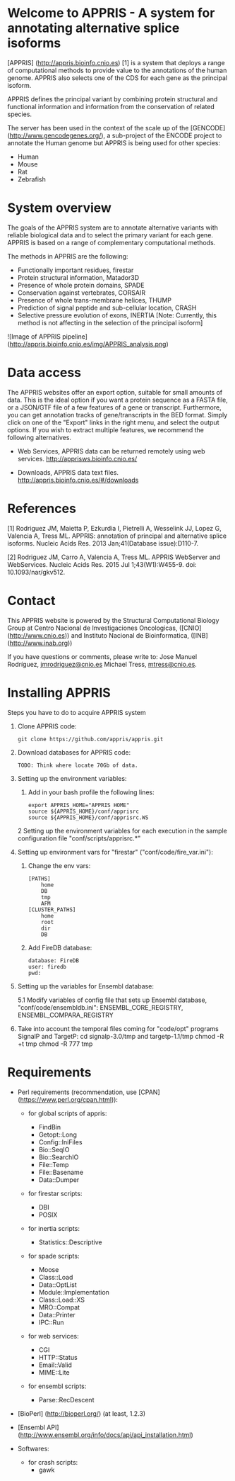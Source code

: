 Welcome to APPRIS - A system for annotating alternative splice isoforms
=======================================================================
[APPRIS] (http://appris.bioinfo.cnio.es) [1] is a system that deploys a range of computational methods to provide value to the annotations of the human genome. APPRIS also selects one of the CDS for each gene as the principal isoform.

APPRIS defines the principal variant by combining protein structural and functional information and information from the conservation of related species.

The server has been used in the context of the scale up of the [GENCODE] (http://www.gencodegenes.org/), a sub-project of the ENCODE project to annotate the Human genome but APPRIS is being used for other species:
  * Human
  * Mouse
  * Rat
  * Zebrafish

System overview
===============
The goals of the APPRIS system are to annotate alternative variants with reliable biological data and to select the primary variant for each gene. APPRIS is based on a range of complementary computational methods.

The methods in APPRIS are the following:
  * Functionally important residues, firestar
  * Protein structural information, Matador3D
  * Presence of whole protein domains, SPADE
  * Conservation against vertebrates, CORSAIR
  * Presence of whole trans-membrane helices, THUMP
  * Prediction of signal peptide and sub-cellular location, CRASH
  * Selective pressure evolution of exons, INERTIA [Note: Currently, this method is not affecting in the selection of the principal isoform]

![Image of APPRIS pipeline] (http://appris.bioinfo.cnio.es/img/APPRIS_analysis.png)

Data access
===========
The APPRIS websites offer an export option, suitable for small amounts of data. This is the ideal option if you want a protein sequence as a FASTA file, or a JSON/GTF file of a few features of a gene or transcript. Furthermore, you can get annotation tracks of gene/transcripts in the BED format. Simply click on one of the "Export" links in the right menu, and select the output options. If you wish to extract multiple features, we recommend the following alternatives.

  * Web Services, APPRIS data can be returned remotely using web services.
  http://apprisws.bioinfo.cnio.es/

  * Downloads, APPRIS data text files.
  http://appris.bioinfo.cnio.es/#/downloads

References
==========
[1] Rodriguez JM, Maietta P, Ezkurdia I, Pietrelli A, Wesselink JJ, Lopez G, Valencia A, Tress ML.
APPRIS: annotation of principal and alternative splice isoforms. 
Nucleic Acids Res. 2013 Jan;41(Database issue):D110-7.

[2] Rodriguez JM, Carro A, Valencia A, Tress ML. APPRIS WebServer and WebServices.
Nucleic Acids Res. 2015 Jul 1;43(W1):W455-9. doi: 10.1093/nar/gkv512.

Contact
=======
This APPRIS website is powered by the Structural Computational Biology Group at
	Centro Nacional de Investigaciones Oncologicas, ([CNIO] (http://www.cnio.es))
		and
	Instituto Nacional de Bioinformatica, ([INB] (http://www.inab.org))

If you have questions or comments, please write to:
	Jose Manuel Rodríguez, jmrodriguez@cnio.es
	Michael Tress, mtress@cnio.es.

Installing APPRIS
=================

Steps you have to do to acquire APPRIS system

1. Clone APPRIS code:
	```
	git clone https://github.com/appris/appris.git
	```
	
2. Download databases for APPRIS code:
	```
	TODO: Think where locate 70Gb of data.
	```
	
3. Setting up the environment variables:

	1. Add in your bash profile the following lines:
		```  
		export APPRIS_HOME="APPRIS HOME"
		source ${APPRIS_HOME}/conf/apprisrc
		source ${APPRIS_HOME}/conf/apprisrc.WS
		```
	2 Setting up the environment variables for each execution in the sample configuration file "conf/scripts/apprisrc.*"
  

4. Setting up environment vars for "firestar" ("conf/code/fire_var.ini"):

	1. Change the env vars:
		```
		[PATHS]
			home
			DB
			tmp
			AFM
		[CLUSTER_PATHS]
			home
			root
			dir
			DB
		```
	2. Add FireDB database:
		```
		database: FireDB
		user: firedb
		pwd:
		```
					
5. Setting up the variables for Ensembl database:

	5.1 Modify variables of config file that sets up Ensembl database, "conf/code/ensembldb.ini":
		ENSEMBL_CORE_REGISTRY, ENSEMBL_COMPARA_REGISTRY
	
		
6. Take into account the temporal files coming for "code/opt" programs SignalP and TargetP:
		cd signalp-3.0/tmp and targetp-1.1/tmp
		chmod -R +t tmp
		chmod -R 777 tmp
		

Requirements
============

- Perl requirements (recommendation, use [CPAN] (https://www.perl.org/cpan.html)):

  * for global scripts of appris:
	- FindBin
	- Getopt::Long
	- Config::IniFiles
	- Bio::SeqIO
	- Bio::SearchIO
	- File::Temp
	- File::Basename
	- Data::Dumper

  * for firestar scripts:
	- DBI
	- POSIX

  * for inertia scripts:
	- Statistics::Descriptive

  * for spade scripts:
	- Moose
	- Class::Load
	- Data::OptList
	- Module::Implementation
	- Class::Load::XS
	- MRO::Compat
	- Data::Printer
	- IPC::Run
	
  * for web services:
	- CGI
	- HTTP::Status
	- Email::Valid
	- MIME::Lite
	
  * for ensembl scripts:
	- Parse::RecDescent

- [BioPerl] (http://bioperl.org/) (at least, 1.2.3)

- [Ensembl API] (http://www.ensembl.org/info/docs/api/api_installation.html)

- Softwares:

  * for crash scripts:
	- gawk
		
